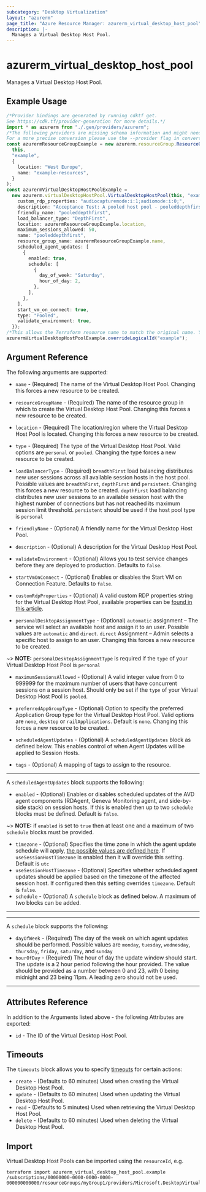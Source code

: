 ```yaml
---
subcategory: "Desktop Virtualization"
layout: "azurerm"
page_title: "Azure Resource Manager: azurerm_virtual_desktop_host_pool"
description: |-
  Manages a Virtual Desktop Host Pool.
---
```


# azurerm\_virtual\_desktop\_host\_pool

Manages a Virtual Desktop Host Pool.

## Example Usage

```typescript
/*Provider bindings are generated by running cdktf get.
See https://cdk.tf/provider-generation for more details.*/
import * as azurerm from "./.gen/providers/azurerm";
/*The following providers are missing schema information and might need manual adjustments to synthesize correctly: azurerm.
For a more precise conversion please use the --provider flag in convert.*/
const azurermResourceGroupExample = new azurerm.resourceGroup.ResourceGroup(
  this,
  "example",
  {
    location: "West Europe",
    name: "example-resources",
  }
);
const azurermVirtualDesktopHostPoolExample =
  new azurerm.virtualDesktopHostPool.VirtualDesktopHostPool(this, "example_1", {
    custom_rdp_properties: "audiocapturemode:i:1;audiomode:i:0;",
    description: "Acceptance Test: A pooled host pool - pooleddepthfirst",
    friendly_name: "pooleddepthfirst",
    load_balancer_type: "DepthFirst",
    location: azurermResourceGroupExample.location,
    maximum_sessions_allowed: 50,
    name: "pooleddepthfirst",
    resource_group_name: azurermResourceGroupExample.name,
    scheduled_agent_updates: [
      {
        enabled: true,
        schedule: [
          {
            day_of_week: "Saturday",
            hour_of_day: 2,
          },
        ],
      },
    ],
    start_vm_on_connect: true,
    type: "Pooled",
    validate_environment: true,
  });
/*This allows the Terraform resource name to match the original name. You can remove the call if you don't need them to match.*/
azurermVirtualDesktopHostPoolExample.overrideLogicalId("example");

```

## Argument Reference

The following arguments are supported:

*   `name` - (Required) The name of the Virtual Desktop Host Pool. Changing this forces a new resource to be created.

*   `resourceGroupName` - (Required) The name of the resource group in which to create the Virtual Desktop Host Pool. Changing this forces a new resource to be created.

*   `location` - (Required) The location/region where the Virtual Desktop Host Pool is located. Changing this forces a new resource to be created.

*   `type` - (Required) The type of the Virtual Desktop Host Pool. Valid options are `personal` or `pooled`. Changing the type forces a new resource to be created.

*   `loadBalancerType` - (Required) `breadthFirst` load balancing distributes new user sessions across all available session hosts in the host pool. Possible values are `breadthFirst`, `depthFirst` and `persistent`. Changing this forces a new resource to be created.
    `depthFirst` load balancing distributes new user sessions to an available session host with the highest number of connections but has not reached its maximum session limit threshold.
    `persistent` should be used if the host pool type is `personal`

*   `friendlyName` - (Optional) A friendly name for the Virtual Desktop Host Pool.

*   `description` - (Optional) A description for the Virtual Desktop Host Pool.

*   `validateEnvironment` - (Optional) Allows you to test service changes before they are deployed to production. Defaults to `false`.

*   `startVmOnConnect` - (Optional) Enables or disables the Start VM on Connection Feature. Defaults to `false`.

*   `customRdpProperties` - (Optional) A valid custom RDP properties string for the Virtual Desktop Host Pool, available properties can be [found in this article](https://docs.microsoft.com/windows-server/remote/remote-desktop-services/clients/rdp-files).

*   `personalDesktopAssignmentType` - (Optional) `automatic` assignment – The service will select an available host and assign it to an user. Possible values are `automatic` and `direct`. `direct` Assignment – Admin selects a specific host to assign to an user. Changing this forces a new resource to be created.

\~> **NOTE:** `personalDesktopAssignmentType` is required if the `type` of your Virtual Desktop Host Pool is `personal`

*   `maximumSessionsAllowed` - (Optional) A valid integer value from 0 to 999999 for the maximum number of users that have concurrent sessions on a session host.
    Should only be set if the `type` of your Virtual Desktop Host Pool is `pooled`.

*   `preferredAppGroupType` - (Optional) Option to specify the preferred Application Group type for the Virtual Desktop Host Pool. Valid options are `none`, `desktop` or `railApplications`. Default is `none`. Changing this forces a new resource to be created.

*   `scheduledAgentUpdates` - (Optional) A `scheduledAgentUpdates` block as defined below. This enables control of when Agent Updates will be applied to Session Hosts.

*   `tags` - (Optional) A mapping of tags to assign to the resource.

***

A `scheduledAgentUpdates` block supports the following:

* `enabled` - (Optional) Enables or disables scheduled updates of the AVD agent components (RDAgent, Geneva Monitoring agent, and side-by-side stack) on session hosts. If this is enabled then up to two `schedule` blocks must be defined. Default is `false`.

\~> **NOTE:** if `enabled` is set to `true` then at least one and a maximum of two `schedule` blocks must be provided.

* `timezone` - (Optional) Specifies the time zone in which the agent update schedule will apply, [the possible values are defined here](https://jackstromberg.com/2017/01/list-of-time-zones-consumed-by-azure/). If `useSessionHostTimezone` is enabled then it will override this setting. Default is `utc`
* `useSessionHostTimezone` - (Optional) Specifies whether scheduled agent updates should be applied based on the timezone of the affected session host. If configured then this setting overrides `timezone`. Default is `false`.
* `schedule` - (Optional) A `schedule` block as defined below. A maximum of two blocks can be added.

***

***

A `schedule` block supports the following:

* `dayOfWeek` - (Required) The day of the week on which agent updates should be performed. Possible values are `monday`, `tuesday`, `wednesday`, `thursday`, `friday`, `saturday`, and `sunday`
* `hourOfDay` - (Required) The hour of day the update window should start. The update is a 2 hour period following the hour provided. The value should be provided as a number between 0 and 23, with 0 being midnight and 23 being 11pm. A leading zero should not be used.

***

## Attributes Reference

In addition to the Arguments listed above - the following Attributes are exported:

* `id` - The ID of the Virtual Desktop Host Pool.

## Timeouts

The `timeouts` block allows you to specify [timeouts](https://www.terraform.io/language/resources/syntax#operation-timeouts) for certain actions:

* `create` - (Defaults to 60 minutes) Used when creating the Virtual Desktop Host Pool.
* `update` - (Defaults to 60 minutes) Used when updating the Virtual Desktop Host Pool.
* `read` - (Defaults to 5 minutes) Used when retrieving the Virtual Desktop Host Pool.
* `delete` - (Defaults to 60 minutes) Used when deleting the Virtual Desktop Host Pool.

## Import

Virtual Desktop Host Pools can be imported using the `resourceId`, e.g.

```text
terraform import azurerm_virtual_desktop_host_pool.example /subscriptions/00000000-0000-0000-0000-000000000000/resourceGroups/myGroup1/providers/Microsoft.DesktopVirtualization/hostPools/myhostpool
```
